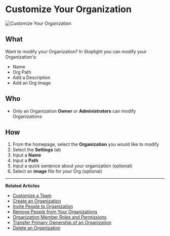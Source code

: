 # Customize Your Organization 

![Customize Your Organization](https://github.com/stoplightio/docs/blob/develop/assets/gifs/org-settings.gif?raw=true)

## What 

Want to modify your Organization? In Stoplight you can modify your Organization's: 
* Name 
* Org Path 
* Add a Description 
* Add an Org Image 
    
## Who 
* Only an Organization **Owner** or **Administrators** can modify Organizations  

## How
1. From the homepage, select the **Organization** you would like to modify 
2. Select the **Settings** tab 
3. Input a **Name** 
4. Input a **Path** 
5. Input a quick sentence about your organization (optional) 
6. Select an **image** file for your Org (optional) 

---
**Related Articles**
- [Customize a Team](/platform/organizations/teams/create-team)
- [Create an Organization](/platform/organizations/create-org)
- [Invite People to Organization](/platform/organizations/invite-people)
- [Remove People from Your Organizations](/platform/organizations/remove-members)
- [Organization Member Roles and Permissions](/platform/organizations/roles)
- [Transfer Primary Ownership of an Organization](/platform/organizations/transfer-ownership)
- [Delete an Organization](/platform/organizations/delete-org)

